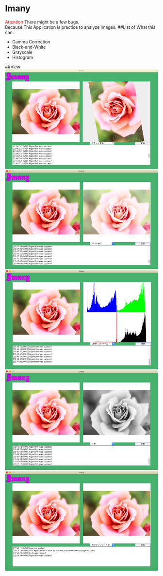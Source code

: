 # Imany
<font color="red">Attention</font>
There might be a few bugs.<br/>
Because This Application is practice to analyze images.
##List of What this can.
<ul>
<li>Gamma Correction</li>
<li>Black-and-White</li>
<li>Grayscale</li>
<li>Histogram</li>
</ul>

##View
<img src="https://raw.githubusercontent.com/Manato0x2cc/Imany/master/img/Affine.png" />
<img src="https://raw.githubusercontent.com/Manato0x2cc/Imany/master/img/gamma_c.png" />
<img src="https://raw.githubusercontent.com/Manato0x2cc/Imany/master/img/Histogram.png" />
<img src="https://raw.githubusercontent.com/Manato0x2cc/Imany/master/img/B_A_W.png" />
<img src="https://raw.githubusercontent.com/Manato0x2cc/Imany/master/img/Gaussian.png" />